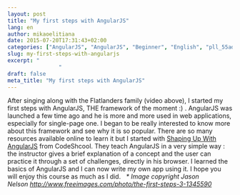 ```yaml
---
layout: post
title: "My first steps with AngularJS"
lang: en
author: mikaoelitiana
date: 2015-07-20T17:31:43+02:00
categories: ["AngularJS", "AngularJS", "Beginner", "English", "pll_55ad145fa9c44", "Vidéo"]
slug: my-first-steps-with-angularjs
excerpt: "
				"
draft: false
meta_title: "My first steps with AngularJS"
---
```


After singing along with the Flatlanders family (video above), I started my first steps with AngularJS, THE framework of the moment :) . AngularJS was launched a few time ago and he is more and more used in web applications, especially for single-page one. I began to be really interested to know more about this framework and see why it is so popular. There are so many resources available online to learn it but I started with [Shaping Up With AngularJS](http://campus.codeschool.com/courses/shaping-up-with-angular-js/) from CodeShcool. They teach AngularJS in a very simple way : the instructor gives a brief explanation of a concept and the user can practice it through a set of challenges, directly in his browser. I learned the basics of AngularJS and I can now write my own app using it. I hope you will enjoy this course as much as I did.   _\* Image copyright Jason Nelson http://www.freeimages.com/photo/the-first-steps-3-1345590_